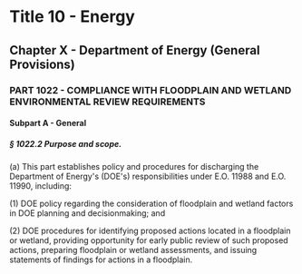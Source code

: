 
# Title 10 - Energy
## Chapter X - Department of Energy (General Provisions)
### PART 1022 - COMPLIANCE WITH FLOODPLAIN AND WETLAND ENVIRONMENTAL REVIEW REQUIREMENTS
#### Subpart A - General
##### § 1022.2 Purpose and scope.

(a) This part establishes policy and procedures for discharging the Department of Energy's (DOE's) responsibilities under E.O. 11988 and E.O. 11990, including:

(1) DOE policy regarding the consideration of floodplain and wetland factors in DOE planning and decisionmaking; and

(2) DOE procedures for identifying proposed actions located in a floodplain or wetland, providing opportunity for early public review of such proposed actions, preparing floodplain or wetland assessments, and issuing statements of findings for actions in a floodplain.
